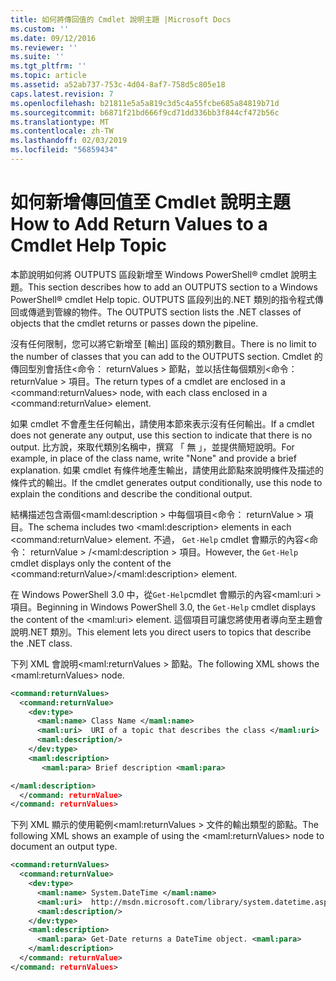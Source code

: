 ```yaml
---
title: 如何將傳回值的 Cmdlet 說明主題 |Microsoft Docs
ms.custom: ''
ms.date: 09/12/2016
ms.reviewer: ''
ms.suite: ''
ms.tgt_pltfrm: ''
ms.topic: article
ms.assetid: a52ab737-753c-4d04-8af7-758d5c805e18
caps.latest.revision: 7
ms.openlocfilehash: b21811e5a5a819c3d5c4a55fcbe685a84819b71d
ms.sourcegitcommit: b6871f21bd666f9cd71dd336bb3f844cf472b56c
ms.translationtype: MT
ms.contentlocale: zh-TW
ms.lasthandoff: 02/03/2019
ms.locfileid: "56859434"
---
```

# <a name="how-to-add-return-values-to-a-cmdlet-help-topic"></a><span data-ttu-id="7fce7-102">如何新增傳回值至 Cmdlet 說明主題</span><span class="sxs-lookup"><span data-stu-id="7fce7-102">How to Add Return Values to a Cmdlet Help Topic</span></span>

<span data-ttu-id="7fce7-103">本節說明如何將 OUTPUTS 區段新增至 Windows PowerShell® cmdlet 說明主題。</span><span class="sxs-lookup"><span data-stu-id="7fce7-103">This section describes how to add an OUTPUTS section to a Windows PowerShell® cmdlet Help topic.</span></span> <span data-ttu-id="7fce7-104">OUTPUTS 區段列出的.NET 類別的指令程式傳回或傳遞到管線的物件。</span><span class="sxs-lookup"><span data-stu-id="7fce7-104">The OUTPUTS section lists the .NET classes of objects that the cmdlet returns or passes down the pipeline.</span></span>

<span data-ttu-id="7fce7-105">沒有任何限制，您可以將它新增至 [輸出] 區段的類別數目。</span><span class="sxs-lookup"><span data-stu-id="7fce7-105">There is no limit to the number of classes that you can add to the OUTPUTS section.</span></span> <span data-ttu-id="7fce7-106">Cmdlet 的傳回型別會括住\<命令： returnValues > 節點，並以括住每個類別\<命令： returnValue > 項目。</span><span class="sxs-lookup"><span data-stu-id="7fce7-106">The return types of a cmdlet are enclosed in a \<command:returnValues> node, with each class enclosed in a \<command:returnValue> element.</span></span>

<span data-ttu-id="7fce7-107">如果 cmdlet 不會產生任何輸出，請使用本節來表示沒有任何輸出。</span><span class="sxs-lookup"><span data-stu-id="7fce7-107">If a cmdlet does not generate any output, use this section to indicate that there is no output.</span></span> <span data-ttu-id="7fce7-108">比方說，來取代類別名稱中，撰寫 「 無 」，並提供簡短說明。</span><span class="sxs-lookup"><span data-stu-id="7fce7-108">For example, in place of the class name, write "None" and provide a brief explanation.</span></span> <span data-ttu-id="7fce7-109">如果 cmdlet 有條件地產生輸出，請使用此節點來說明條件及描述的條件式的輸出。</span><span class="sxs-lookup"><span data-stu-id="7fce7-109">If the cmdlet generates output conditionally, use this node to explain the conditions and describe the conditional output.</span></span>

<span data-ttu-id="7fce7-110">結構描述包含兩個\<maml:description > 中每個項目\<命令： returnValue > 項目。</span><span class="sxs-lookup"><span data-stu-id="7fce7-110">The schema includes two \<maml:description> elements in each \<command:returnValue> element.</span></span> <span data-ttu-id="7fce7-111">不過， `Get-Help` cmdlet 會顯示的內容\<命令： returnValue > /\<maml:description > 項目。</span><span class="sxs-lookup"><span data-stu-id="7fce7-111">However, the `Get-Help` cmdlet displays only the content of the \<command:returnValue>/\<maml:description> element.</span></span>

<span data-ttu-id="7fce7-112">在 Windows PowerShell 3.0 中，從`Get-Help`cmdlet 會顯示的內容\<maml:uri > 項目。</span><span class="sxs-lookup"><span data-stu-id="7fce7-112">Beginning in Windows PowerShell 3.0, the `Get-Help` cmdlet displays the content of the \<maml:uri> element.</span></span> <span data-ttu-id="7fce7-113">這個項目可讓您將使用者導向至主題會說明.NET 類別。</span><span class="sxs-lookup"><span data-stu-id="7fce7-113">This element lets you direct users to topics that describe the .NET class.</span></span>

<span data-ttu-id="7fce7-114">下列 XML 會說明\<maml:returnValues > 節點。</span><span class="sxs-lookup"><span data-stu-id="7fce7-114">The following XML shows the \<maml:returnValues> node.</span></span>

```xml
<command:returnValues>
  <command:returnValue>
    <dev:type>
      <maml:name> Class Name </maml:name>
      <maml:uri>  URI of a topic that describes the class </maml:uri>
      <maml:description/>
    </dev:type>
    <maml:description>
       <maml:para> Brief description <maml:para>

</maml:description>
  </command: returnValue>
</command: returnValues>
```

<span data-ttu-id="7fce7-115">下列 XML 顯示的使用範例\<maml:returnValues > 文件的輸出類型的節點。</span><span class="sxs-lookup"><span data-stu-id="7fce7-115">The following XML shows an example of using the \<maml:returnValues> node to document an output type.</span></span>

```xml
<command:returnValues>
  <command:returnValue>
    <dev:type>
      <maml:name> System.DateTime </maml:name>
      <maml:uri>  http://msdn.microsoft.com/library/system.datetime.aspx </maml:uri>
      <maml:description/>
    </dev:type>
    <maml:description>
      <maml:para> Get-Date returns a DateTime object. <maml:para>
    </maml:description>
  </command: returnValue>
</command: returnValues>
```




